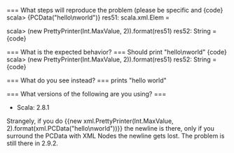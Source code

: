 === What steps will reproduce the problem (please be specific and 
{code}
scala> <foo>{PCData("hello\nworld")}</foo>
res51: scala.xml.Elem =
<foo><![CDATA[hello
world]]></foo>

scala> (new PrettyPrinter(Int.MaxValue, 2)).format(res51)
res52: String = <foo><![CDATA[hello world]]></foo>
{code} 



=== What is the expected behavior? ===
Should print "hello\nworld"
{code}
scala> (new PrettyPrinter(Int.MaxValue, 2)).format(res51)
res52: String = <foo><![CDATA[hello\nworld]]></foo>
{code}

=== What do you see instead? ===
prints "hello world"


=== What versions of the following are you using? ===
  - Scala: 2.8.1

Strangely, if you do {{new xml.PrettyPrinter(Int.MaxValue, 2).format(xml.PCData("hello\nworld"))}} the newline is there, only if you surround the PCData with XML Nodes the newline gets lost. The problem is still there in 2.9.2.

